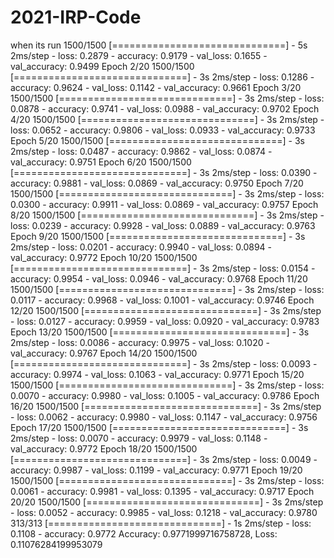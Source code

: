 # 2021-IRP-Code





when its run
1500/1500 [==============================] - 5s 2ms/step - loss: 0.2879 - accuracy: 0.9179 - val_loss: 0.1655 - val_accuracy: 0.9499
Epoch 2/20
1500/1500 [==============================] - 3s 2ms/step - loss: 0.1286 - accuracy: 0.9624 - val_loss: 0.1142 - val_accuracy: 0.9661
Epoch 3/20
1500/1500 [==============================] - 3s 2ms/step - loss: 0.0878 - accuracy: 0.9741 - val_loss: 0.0988 - val_accuracy: 0.9702
Epoch 4/20
1500/1500 [==============================] - 3s 2ms/step - loss: 0.0652 - accuracy: 0.9806 - val_loss: 0.0933 - val_accuracy: 0.9733
Epoch 5/20
1500/1500 [==============================] - 3s 2ms/step - loss: 0.0487 - accuracy: 0.9862 - val_loss: 0.0874 - val_accuracy: 0.9751
Epoch 6/20
1500/1500 [==============================] - 3s 2ms/step - loss: 0.0390 - accuracy: 0.9881 - val_loss: 0.0869 - val_accuracy: 0.9750
Epoch 7/20
1500/1500 [==============================] - 3s 2ms/step - loss: 0.0300 - accuracy: 0.9911 - val_loss: 0.0869 - val_accuracy: 0.9757
Epoch 8/20
1500/1500 [==============================] - 3s 2ms/step - loss: 0.0239 - accuracy: 0.9928 - val_loss: 0.0889 - val_accuracy: 0.9763
Epoch 9/20
1500/1500 [==============================] - 3s 2ms/step - loss: 0.0201 - accuracy: 0.9940 - val_loss: 0.0894 - val_accuracy: 0.9772
Epoch 10/20
1500/1500 [==============================] - 3s 2ms/step - loss: 0.0154 - accuracy: 0.9954 - val_loss: 0.0946 - val_accuracy: 0.9768
Epoch 11/20
1500/1500 [==============================] - 3s 2ms/step - loss: 0.0117 - accuracy: 0.9968 - val_loss: 0.1001 - val_accuracy: 0.9746
Epoch 12/20
1500/1500 [==============================] - 3s 2ms/step - loss: 0.0127 - accuracy: 0.9959 - val_loss: 0.0920 - val_accuracy: 0.9783
Epoch 13/20
1500/1500 [==============================] - 3s 2ms/step - loss: 0.0086 - accuracy: 0.9975 - val_loss: 0.1020 - val_accuracy: 0.9767
Epoch 14/20
1500/1500 [==============================] - 3s 2ms/step - loss: 0.0093 - accuracy: 0.9974 - val_loss: 0.1063 - val_accuracy: 0.9771
Epoch 15/20
1500/1500 [==============================] - 3s 2ms/step - loss: 0.0070 - accuracy: 0.9980 - val_loss: 0.1005 - val_accuracy: 0.9786
Epoch 16/20
1500/1500 [==============================] - 3s 2ms/step - loss: 0.0062 - accuracy: 0.9980 - val_loss: 0.1147 - val_accuracy: 0.9756
Epoch 17/20
1500/1500 [==============================] - 3s 2ms/step - loss: 0.0070 - accuracy: 0.9979 - val_loss: 0.1148 - val_accuracy: 0.9772
Epoch 18/20
1500/1500 [==============================] - 3s 2ms/step - loss: 0.0049 - accuracy: 0.9987 - val_loss: 0.1199 - val_accuracy: 0.9771
Epoch 19/20
1500/1500 [==============================] - 3s 2ms/step - loss: 0.0061 - accuracy: 0.9981 - val_loss: 0.1395 - val_accuracy: 0.9717
Epoch 20/20
1500/1500 [==============================] - 3s 2ms/step - loss: 0.0052 - accuracy: 0.9985 - val_loss: 0.1218 - val_accuracy: 0.9780
313/313 [==============================] - 1s 2ms/step - loss: 0.1108 - accuracy: 0.9772
Accuracy: 0.9771999716758728, Loss: 0.11076284199953079 
